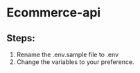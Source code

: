 # Ecommerce-api

## Steps:

1. Rename the .env.sample file to .env
2. Change the variables to your preference.
